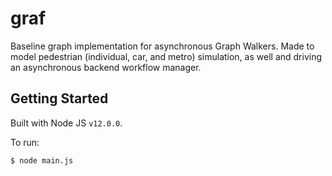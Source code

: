 # graf

Baseline graph implementation for asynchronous Graph Walkers. Made to model pedestrian (individual, car, and metro) simulation, as well and driving an asynchronous backend workflow manager.

## Getting Started

Built with Node JS `v12.0.0`.

To run:

```
$ node main.js
```